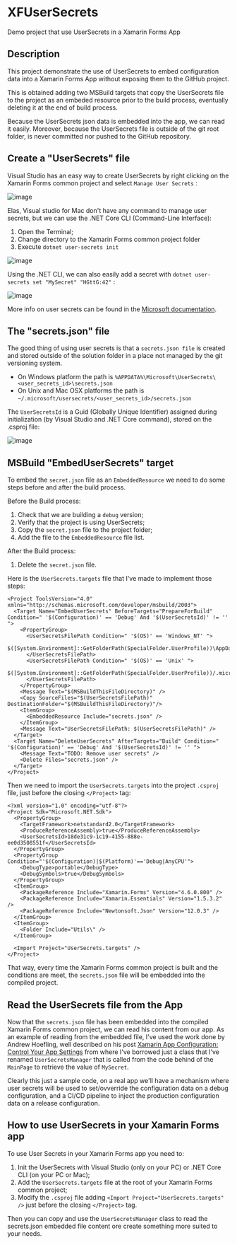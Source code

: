 # XFUserSecrets
Demo project that use UserSecrets in a Xamarin Forms App

## Description
This project demonstrate the use of UserSecrets to embed configuration data into a Xamarin Forms App without exposing them to the GitHub project.

This is obtained adding two MSBuild targets that copy the UserSecrets file to the project as an embeded resource prior to the build process, eventually deleting it at the end of build process.

Because the UserSecrets json data is embedded into the app, we can read it easily.
Moreover, because the UserSecrets file is outside of the git root folder, is never committed nor pushed to the GitHub repository.

## Create a "UserSecrets" file
Visual Studio has an easy way to create UserSecrets by right clicking on the Xamarin Forms common project and select `Manage User Secrets` :

![image](https://user-images.githubusercontent.com/139274/83561767-ae486680-a518-11ea-8026-ad88f2626287.png)

Elas, Visual studio for Mac don't have any command to manage user secrets, but we can use the .NET Core CLI (Command-Line Interface):
1) Open the Terminal;
2) Change directory to the Xamarin Forms common project folder
3) Execute `dotnet user-secrets init`

![image](https://user-images.githubusercontent.com/139274/83564726-7db6fb80-a51d-11ea-8c86-15da347bd0b3.png)

Using the .NET CLI, we can also easily add a secret with `dotnet user-secrets set "MySecret" "HGttG:42"` :

![image](https://user-images.githubusercontent.com/139274/83570046-b0fd8880-a525-11ea-8c98-faae91840fdc.png)

More info on user secrets can be found in the [Microsoft documentation](https://docs.microsoft.com/en-us/aspnet/core/security/app-secrets?view=aspnetcore-3.1).

## The "secrets.json" file

The good thing of using user secrets is that a `secrets.json file` is created and stored outside of the solution folder in a place not managed by the git versioning system.
- On Windows platform the path is `%APPDATA%\Microsoft\UserSecrets\<user_secrets_id>\secrets.json`
- On Unix and Mac OSX platforms the path is `~/.microsoft/usersecrets/<user_secrets_id>/secrets.json`

The `UserSecretsId` is a Guid (Globally Unique Identifier) assigned during initialization (by Visual Studio and .NET Core command), stored on the .csproj file:

![image](https://user-images.githubusercontent.com/139274/83566339-236b6a00-a520-11ea-855a-d0648e953b80.png)

## MSBuild "EmbedUserSecrets" target

To embed the `secret.json` file as an `EmbeddedResource` we need to do some steps before and after the build process.

Before the Build process:
1) Check that we are building a `debug` version;
2) Verify that the project is using UserSecrets;
3) Copy the `secret.json` file to the project folder;
4) Add the file to the `EmbeddedResource` file list.

After the Build process:
1) Delete the `secret.json` file.

Here is the `UserSecrets.targets` file that I've made to implement those steps:

```
<Project ToolsVersion="4.0" xmlns="http://schemas.microsoft.com/developer/msbuild/2003">
  <Target Name="EmbedUserSecrets" BeforeTargets="PrepareForBuild" Condition=" '$(Configuration)' == 'Debug' And '$(UserSecretsId)' != '' ">
    <PropertyGroup>
      <UserSecretsFilePath Condition=" '$(OS)' == 'Windows_NT' ">
        $([System.Environment]::GetFolderPath(SpecialFolder.UserProfile))\AppData\Roaming\Microsoft\UserSecrets\$(UserSecretsId)\secrets.json
      </UserSecretsFilePath>   
      <UserSecretsFilePath Condition=" '$(OS)' == 'Unix' ">
        $([System.Environment]::GetFolderPath(SpecialFolder.UserProfile))/.microsoft/usersecrets/$(UserSecretsId)/secrets.json
      </UserSecretsFilePath>
    </PropertyGroup>
    <Message Text="$(MSBuildThisFileDirectory)" />
    <Copy SourceFiles="$(UserSecretsFilePath)" DestinationFolder="$(MSBuildThisFileDirectory)"/>
    <ItemGroup>
      <EmbeddedResource Include="secrets.json" />
    </ItemGroup>
    <Message Text="UserSecretsFilePath: $(UserSecretsFilePath)" />
  </Target>
  <Target Name="DeleteUserSecrets" AfterTargets="Build" Condition=" '$(Configuration)' == 'Debug' And '$(UserSecretsId)' != '' ">
    <Message Text="TODO: Remove user secrets" />
    <Delete Files="secrets.json" />
  </Target>
</Project>
```

Then we need to import the `UserSecrets.targets` into the project `.csproj` file, just before the closing `</Project>` tag:

```
<?xml version="1.0" encoding="utf-8"?>
<Project Sdk="Microsoft.NET.Sdk">
  <PropertyGroup>
    <TargetFramework>netstandard2.0</TargetFramework>
    <ProduceReferenceAssembly>true</ProduceReferenceAssembly>
    <UserSecretsId>18de31c9-1c19-4155-888e-ee0d3508551f</UserSecretsId>
  </PropertyGroup>
  <PropertyGroup Condition="'$(Configuration)|$(Platform)'=='Debug|AnyCPU'">
    <DebugType>portable</DebugType>
    <DebugSymbols>true</DebugSymbols>
  </PropertyGroup>
  <ItemGroup>
    <PackageReference Include="Xamarin.Forms" Version="4.6.0.800" />
    <PackageReference Include="Xamarin.Essentials" Version="1.5.3.2" />
    <PackageReference Include="Newtonsoft.Json" Version="12.0.3" />
  </ItemGroup>
  <ItemGroup>
    <Folder Include="Utils\" />
  </ItemGroup>
    
  <Import Project="UserSecrets.targets" />
</Project>
```

That way, every time the Xamarin Forms common project is built and the conditions are meet, the `secrets.json` file will be embedded into the compiled project.

## Read the UserSecrets file from the App
Now that the `secrets.json` file has been embedded into the compiled Xamarin Forms common project, we can read his content from our app. As an example of reading from the embedded file, I've used the work done by Andrew Hoefling, well described on his post [Xamarin App Configuration: Control Your App Settings](https://www.andrewhoefling.com/Blog/Post/xamarin-app-configuration-control-your-app-settings) from where I've borrowed just a class that I've renamed `UserSecretsManager` that is called from the code behind of the `MainPage` to retrieve the value of `MySecret`.

Clearly this just a sample code, on a real app we'll have a mechanism where user secrets will be used to set/ovverride the configuration data on a debug configuration, and a CI/CD pipeline to inject the production configuration data on a release configuration.

## How to use UserSecrets in your Xamarin Forms app

To use User Secrets in your Xamarin Forms app you need to:

1) Init the UserSecrets with Visual Studio (only on your PC) or .NET Core CLI (on your PC or Mac);
2) Add the `UserSecrets.targets` file at the root of your Xamarin Forms common project;
3) Modify the `.csproj` file adding `<Import Project="UserSecrets.targets" />` just before the closing `</Project>` tag.

Then you can copy and use the `UserSecretsManager` class to read the secrets.json embedded file content ore create something more suited to your needs.
